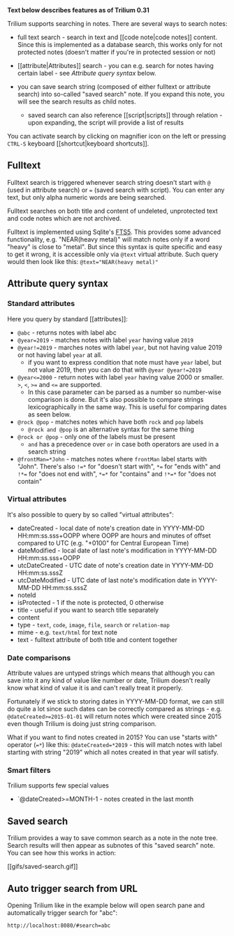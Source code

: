 **Text below describes features as of Trilium 0.31**

Trilium supports searching in notes. There are several ways to search notes:

* full text search - search in text and [[code note|code notes]] content. Since this is implemented as a database search, this works only for not protected notes (doesn't matter if you're in protected session or not)

* [[attribute|Attributes]] search - you can e.g. search for notes having certain label - see *Attribute query syntax* below.

* you can save search string (composed of either fulltext or attribute search) into so-called "saved search" note. If you expand this note, you will see the search results as child notes.
  * saved search can also reference [[script|scripts]] through relation - upon expanding, the script will provide a list of results

You can activate search by clicking on magnifier icon on the left or pressing `CTRL-S` keyboard [[shortcut|keyboard shortcuts]].

## Fulltext

Fulltext search is triggered whenever search string doesn't start with `@` (used in attribute search) or `=` (saved search with script). You can enter any text, but only alpha numeric words are being searched.

Fulltext searches on both title and content of undeleted, unprotected text and code notes which are not archived.

Fulltext is implemented using Sqlite's [FTS5](https://www.sqlite.org/fts5.html). This provides some advanced functionality, e.g. "NEAR(heavy metal)" will match notes only if a word "heavy" is close to "metal". But since this syntax is quite specific and easy to get it wrong, it is accessible only via `@text` virtual attribute. Such query would then look like this: `@text="NEAR(heavy metal)"`

## Attribute query syntax

### Standard attributes

Here you query by standard [[attributes]]:

* `@abc` - returns notes with label abc
* `@year=2019` - matches notes with label `year` having value `2019`
* `@year!=2019` - marches notes with label `year`, but not having value 2019 or not having label `year` at all.
  * if you want to express condition that note must have `year` label, but not value 2019, then you can do that with `@year @year!=2019`
* `@year<=2000` - return notes with label `year` having value 2000 or smaller. `>`, `<`, `>=` and `<=` are supported.
  * In this case parameter can be parsed as a number so number-wise comparison is done. But it's also possible to compare strings lexicographically in the same way. This is useful for comparing dates as seen below.
* `@rock @pop` - matches notes which have both `rock` and `pop` labels
  * `@rock and @pop` is an alternative syntax for the same thing
* `@rock or @pop` - only one of the labels must be present
  * `and` has a precedence over `or` in case both operators are used in a search string
* `@frontMan=*John` - matches notes where `frontMan` label starts with "John". There's also `!=*` for "doesn't start with", `*=` for "ends with" and `!*=` for "does not end with", `*=*` for "contains" and `!*=*` for "does not contain"

### Virtual attributes

It's also possible to query by so called "virtual attributes":

* dateCreated - local date of note's creation date in YYYY-MM-DD HH:mm:ss.sss+OOPP where OOPP are hours and minutes of offset compared to UTC (e.g. "+0100" for Central European Time)
* dateModified - local date of last note's modification in YYYY-MM-DD HH:mm:ss.sss+OOPP
* utcDateCreated - UTC date of note's creation date in YYYY-MM-DD HH:mm:ss.sssZ
* utcDateModified - UTC date of last note's modification date in YYYY-MM-DD HH:mm:ss.sssZ
* noteId
* isProtected - 1 if the note is protected, 0 otherwise
* title - useful if you want to search title separately
* content
* type - `text`, `code`, `image`, `file`, `search` or `relation-map`
* mime - e.g. `text/html` for text note
* text - fulltext attribute of both title and content together

### Date comparisons

Attribute values are untyped strings which means that although you can save into it any kind of value like number or date, Trilium doesn't really know what kind of value it is and can't really treat it properly.

Fortunately if we stick to storing dates in YYYY-MM-DD format, we can still do quite a lot since such dates can be correctly compared as strings - e.g. `@dateCreated>=2015-01-01` will return notes which were created since 2015 even though Trilium is doing just string comparison.

What if you want to find notes created in 2015? You can use "starts with" operator (`=*`) like this: `@dateCreated=*2019` - this will match notes with label starting with string "2019" which all notes created in that year will satisfy.

### Smart filters

Trilium supports few special values

* `@dateCreated>=MONTH-1</code> - notes created in the last month</li>

## Saved search

Trilium provides a way to save common search as a note in the note tree. Search results will then appear as subnotes of this "saved search" note. You can see how this works in action:

[[gifs/saved-search.gif]]

## Auto trigger search from URL

Opening Trilium like in the example below will open search pane and automatically trigger search for "abc":

```
http://localhost:8080/#search=abc
```